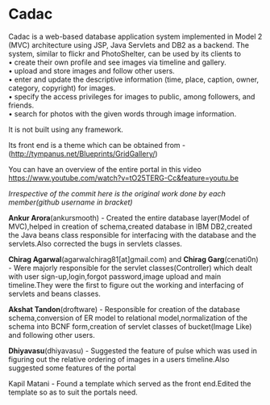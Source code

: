 # Cadac
Cadac is a web-based database application system implemented in Model 2 (MVC) architecture using JSP, Java Servlets and DB2 as a backend. The system, similar to flickr and PhotoShelter, can be used by its clients to<br>
• create their own profile and see images via timeline and gallery.<br>
• upload and store images and follow other users.<br>
• enter and update the descriptive information (time, place, caption, owner, category, copyright) for images.<br>
• specify the access privileges for images to public, among followers, and friends.<br>
• search for photos with the given words through image information.<br>

It is not built using any framework.<br>

Its front end is a theme which can be obtained from -(http://tympanus.net/Blueprints/GridGallery/) <br>

You can have an overview of the entire portal in this video<br>
https://www.youtube.com/watch?v=tO25TERG-Cc&feature=youtu.be<br>

_Irrespective of the commit here is the original work done by each member(github username in bracket)_<br>

**Ankur Arora**(ankursmooth) - Created the entire database layer(Model of MVC),helped in creation of schema,created database in IBM DB2,created the Java beans class responsible for interfacing with the database and the servlets.Also corrected the bugs in servlets classes.

**Chirag Agarwal**(agarwalchirag81[at]gmail.com) and **Chirag Garg**(cenati0n) - Were majorly responsible for the servlet classes(Controller) which dealt with user sign-up,login,forgot password,image upload and main timeline.They were the first to figure out the working and interfacing of servlets and beans classes.

**Akshat Tandon**(droftware) - Responsible for creation of the database schema,conversion of ER model to relational model,normalization of the schema into BCNF form,creation of servlet classes of bucket(Image Like) and following other users.

**Dhiyavasu**(dhiyavasu) - Suggested the feature of pulse which was used in figuring out the relative ordering of images in a users timeline.Also suggested some features of the portal

Kapil Matani - Found a template which served as the front end.Edited the template so as to suit the portals need.
